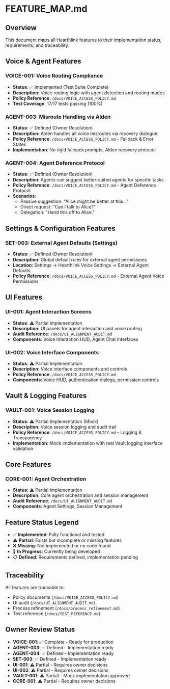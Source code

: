 # FEATURE_MAP.md

## Overview
This document maps all Hearthlink features to their implementation status, requirements, and traceability.

## Voice & Agent Features

### VOICE-001: Voice Routing Compliance
- **Status**: ✅ Implemented (Test Suite Complete)
- **Description**: Voice routing logic with agent detection and routing modes
- **Policy Reference**: `/docs/VOICE_ACCESS_POLICY.md`
- **Test Coverage**: 17/17 tests passing (100%)

### AGENT-003: Misroute Handling via Alden
- **Status**: ✅ Defined (Owner Resolution)
- **Description**: Alden handles all voice misroutes via recovery dialogue
- **Policy Reference**: `/docs/VOICE_ACCESS_POLICY.md` - Fallback & Error States
- **Implementation**: No rigid fallback prompts, Alden recovery protocol

### AGENT-004: Agent Deference Protocol
- **Status**: ✅ Defined (Owner Resolution)
- **Description**: Agents can suggest better-suited agents for specific tasks
- **Policy Reference**: `/docs/VOICE_ACCESS_POLICY.md` - Agent Deference Protocol
- **Scenarios**:
  - Passive suggestion: "Alice might be better at this…"
  - Direct request: "Can I talk to Alice?"
  - Delegation: "Hand this off to Alice."

## Settings & Configuration Features

### SET-003: External Agent Defaults (Settings)
- **Status**: ✅ Defined (Owner Resolution)
- **Description**: Global default rules for external agent permissions
- **Location**: Settings → Hearthlink Voice Settings → External Agent Defaults
- **Policy Reference**: `/docs/VOICE_ACCESS_POLICY.md` - External Agent Voice Permissions

## UI Features

### UI-001: Agent Interaction Screens
- **Status**: ⚠️ Partial Implementation
- **Description**: UI panels for agent interaction and voice routing
- **Audit Reference**: `/docs/UI_ALIGNMENT_AUDIT.md`
- **Components**: Voice Interaction HUD, Agent Chat Interfaces

### UI-002: Voice Interface Components
- **Status**: ⚠️ Partial Implementation
- **Description**: Voice interface components and controls
- **Policy Reference**: `/docs/VOICE_ACCESS_POLICY.md`
- **Components**: Voice HUD, authentication dialogs, permission controls

## Vault & Logging Features

### VAULT-001: Voice Session Logging
- **Status**: ⚠️ Partial Implementation (Mock)
- **Description**: Voice session logging and audit trail
- **Policy Reference**: `/docs/VOICE_ACCESS_POLICY.md` - Logging & Transparency
- **Implementation**: Mock implementation with real Vault logging interface validation

## Core Features

### CORE-001: Agent Orchestration
- **Status**: ⚠️ Partial Implementation
- **Description**: Core agent orchestration and session management
- **Audit Reference**: `/docs/UI_ALIGNMENT_AUDIT.md`
- **Components**: Agent Settings, Session Management

## Feature Status Legend

- ✅ **Implemented**: Fully functional and tested
- ⚠️ **Partial**: Exists but incomplete or missing features
- ❌ **Missing**: Not implemented or no code found
- 🔄 **In Progress**: Currently being developed
- 📋 **Defined**: Requirements defined, implementation pending

## Traceability

All features are traceable to:
- Policy documents (`/docs/VOICE_ACCESS_POLICY.md`)
- UI audit (`/docs/UI_ALIGNMENT_AUDIT.md`)
- Process refinement (`/docs/process_refinement.md`)
- Test reference (`/docs/TEST_REFERENCE.md`)

## Owner Review Status

- **VOICE-001**: ✅ Complete - Ready for production
- **AGENT-003**: ✅ Defined - Implementation ready
- **AGENT-004**: ✅ Defined - Implementation ready
- **SET-003**: ✅ Defined - Implementation ready
- **UI-001**: ⚠️ Partial - Requires owner decisions
- **UI-002**: ⚠️ Partial - Requires owner decisions
- **VAULT-001**: ⚠️ Partial - Mock implementation approved
- **CORE-001**: ⚠️ Partial - Requires owner decisions 
